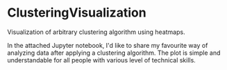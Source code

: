 # ClusteringVisualization
Visualization of arbitrary clustering algorithm using heatmaps.

In the attached Jupyter notebook, I'd like to share my favourite way of analyzing data after applying a clustering algorithm. The plot is simple and understandable for all people with various level of technical skills.

